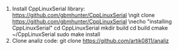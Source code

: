 1. Install CppLinuxSerial library:
https://github.com/gbmhunter/CppLinuxSerial
    \ngit clone https://github.com/gbmhunter/CppLinuxSerial
    \necho "installing CppLinuxSerial"
    cd CppLinuxSerial
    mkdir build
    cd build
    cmake ~/CppLinuxSerial
    sudo make install
2. Clone analiz code:
    git clone https://github.com/artik0811/analiz